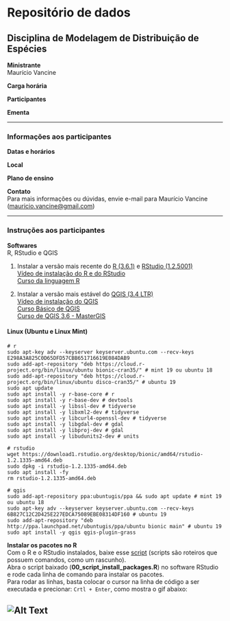 # Repositório de dados

## Disciplina de Modelagem de Distribuição de Espécies

**Ministrante** <br>
Maurício Vancine

**Carga horária** <br>


**Participantes** <br>


**Ementa** <br>


---

### Informações aos participantes

**Datas e horários** <br>

**Local** <br>

**Plano de ensino** <br> 

**Contato** <br>
Para mais informações ou dúvidas, envie e-mail para Maurício Vancine (mauricio.vancine@gmail.com)

---

### Instruções aos participantes

**Softwares**<br>
R, RStudio e QGIS <br>

1. Instalar a versão mais recente do [R (3.6.1)](https://www.r-project.org) e [RStudio (1.2.5001)](https://www.rstudio.com) <br>
[Vídeo de instalação do R e do RStudio](https://youtu.be/l1bWvZMNMCM) <br>
[Curso da linguagem R](https://www.youtube.com/playlist?list=PLucm8g_ezqNq0RMHvzZ8M32xhopFhmsr6)

2. Instalar a versão mais estável do [QGIS (3.4 LTR)](https://qgis.org/pt_BR/site) <br>
[Vídeo de instalação do QGIS](https://youtu.be/QjhCkX2sVI4) <br>
[Curso Básico de QGIS](https://www.youtube.com/playlist?list=PLRrETkwtvTrMEeicAyYABdNwPpnzZdw5q) <br>
[Curso de QGIS 3.6 - MasterGIS](https://www.youtube.com/watch?v=anSaq5pbCpk&list=PLjHRAtOKOOLhHyQHUXBCfSqOWHFJZ1Pnf)

#### Linux (Ubuntu e Linux Mint)
```
# r
sudo apt-key adv --keyserver keyserver.ubuntu.com --recv-keys E298A3A825C0D65DFD57CBB651716619E084DAB9
sudo add-apt-repository "deb https://cloud.r-project.org/bin/linux/ubuntu bionic-cran35/" # mint 19 ou ubuntu 18
sudo add-apt-repository "deb https://cloud.r-project.org/bin/linux/ubuntu disco-cran35/" # ubuntu 19
sudo apt update
sudo apt install -y r-base-core # r
sudo apt install -y r-base-dev # devtools
sudo apt install -y libssl-dev # tidyverse
sudo apt install -y libxml2-dev # tidyverse
sudo apt install -y libcurl4-openssl-dev # tidyverse
sudo apt install -y libgdal-dev # gdal
sudo apt install -y libproj-dev # gdal
sudo apt install -y libudunits2-dev # units

# rstudio
wget https://download1.rstudio.org/desktop/bionic/amd64/rstudio-1.2.1335-amd64.deb
sudo dpkg -i rstudio-1.2.1335-amd64.deb
sudo apt install -fy
rm rstudio-1.2.1335-amd64.deb

# qgis
sudo add-apt-repository ppa:ubuntugis/ppa && sudo apt update # mint 19 ou ubuntu 18
sudo apt-key adv --keyserver keyserver.ubuntu.com --recv-keys 6B827C12C2D425E227EDCA75089EBE08314DF160 # ubuntu 19
sudo add-apt-repository "deb http://ppa.launchpad.net/ubuntugis/ppa/ubuntu bionic main" # ubuntu 19
sudo apt install -y qgis qgis-plugin-grass

```

**Instalar os pacotes no R** <br>
Com o R e o RStudio instalados, baixe esse [script](https://github.com/mauriciovancine/disciplina-modelagem-distribuicao-especies/blob/master/01_scripts/00_script_install_packages.R) (scripts são roteiros que possuem comandos, como um rascunho). <br>
Abra o script baixado (**00_script_install_packages.R**) no software RStudio e rode cada linha de comando para instalar os pacotes. <br>
Para rodar as linhas, basta colocar o cursor na linha de código a ser executada e precionar: `Crtl + Enter`, como mostra o gif abaixo:

![Alt Text](https://appsilon.com/wp-content/uploads/2019/03/blog_code_execution_optimized.gif)
---
